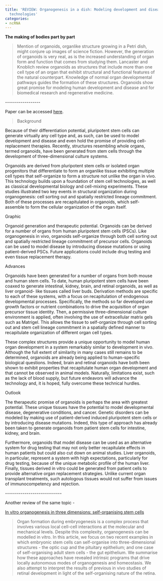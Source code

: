 ```yaml
---
title: 'REVIEW: Organogenesis in a dish: Modeling development and disease using organoid
  technologies'
categories:
- ncRNA
---
```

**The making of bodies part by part**
<!--more-->

> Mention of organoids, organlike structure growing in a Petri dish, might
conjure up images of science fiction. However, the generation of organoids is
very real, as is the increased understanding of organ form and function that
comes from studying them. Lancaster and Knoblich review organoids as
structures that include more than one cell type of an organ that exhibit
structural and functional features of the natural counterpart. Knowledge of
normal organ developmental pathways guides the formation of these structures.
Organoids show great promise for modeling human development and disease and
for biomedical research and regenerative medicine.

\------------------

Paper can be accessed
[here](http://www.sciencemag.org/content/345/6194/1247125).

> Background

Because of their differentiation potential, pluripotent stem cells can
generate virtually any cell type and, as such, can be used to model
development and disease and even hold the promise of providing cell-
replacement therapies. Recently, structures resembling whole organs, termed
organoids, have been generated from stem cells through the development of
three-dimensional culture systems.

Organoids are derived from pluripotent stem cells or isolated organ
progenitors that differentiate to form an organlike tissue exhibiting multiple
cell types that self-organize to form a structure not unlike the organ in
vivo. This technology builds upon a foundation of stem cell technologies, as
well as classical developmental biology and cell-mixing experiments. These
studies illustrated two key events in structural organization during
organogenesis: cell sorting out and spatially restricted lineage commitment.
Both of these processes are recapitulated in organoids, which self-assemble to
form the cellular organization of the organ itself.

Graphic

Organoid generation and therapeutic potential. Organoids can be derived for a
number of organs from human pluripotent stem cells (PSCs). Like organogenesis
in vivo, organoids self-organize through both cell sorting out and spatially
restricted lineage commitment of precursor cells. Organoids can be used to
model disease by introducing disease mutations or using patient-derived PSCs.
Future applications could include drug testing and even tissue replacement
therapy.

Advances

Organoids have been generated for a number of organs from both mouse and human
stem cells. To date, human pluripotent stem cells have been coaxed to generate
intestinal, kidney, brain, and retinal organoids, as well as liver organoid-
like tissues called liver buds. Derivation methods are specific to each of
these systems, with a focus on recapitulation of endogenous developmental
processes. Specifically, the methods so far developed use growth factors or
nutrient combinations to drive the acquisition of organ precursor tissue
identity. Then, a permissive three-dimensional culture environment is applied,
often involving the use of extracellular matrix gels such as Matrigel. This
allows the tissue to self-organize through cell sorting out and stem cell
lineage commitment in a spatially defined manner to recapitulate organization
of different organ cell types.

These complex structures provide a unique opportunity to model human organ
development in a system remarkably similar to development in vivo. Although
the full extent of similarity in many cases still remains to be determined,
organoids are already being applied to human-specific biological questions.
Indeed, brain and retinal organoids have both been shown to exhibit properties
that recapitulate human organ development and that cannot be observed in
animal models. Naturally, limitations exist, such as the lack of blood supply,
but future endeavors will advance the technology and, it is hoped, fully
overcome these technical hurdles.

Outlook

The therapeutic promise of organoids is perhaps the area with greatest
potential. These unique tissues have the potential to model developmental
disease, degenerative conditions, and cancer. Genetic disorders can be modeled
by making use of patient-derived induced pluripotent stem cells or by
introducing disease mutations. Indeed, this type of approach has already been
taken to generate organoids from patient stem cells for intestine, kidney, and
brain.

Furthermore, organoids that model disease can be used as an alternative system
for drug testing that may not only better recapitulate effects in human
patients but could also cut down on animal studies. Liver organoids, in
particular, represent a system with high expectations, particularly for drug
testing, because of the unique metabolic profile of the human liver. Finally,
tissues derived in vitro could be generated from patient cells to provide
alternative organ replacement strategies. Unlike current organ transplant
treatments, such autologous tissues would not suffer from issues of
immunocompetency and rejection.

\-----------------------------

Another review of the same topic -

[In vitro organogenesis in three dimensions: self-organising stem
cells](http://dev.biologists.org/content/139/22/4111.full)

> Organ formation during embryogenesis is a complex process that involves
various local cell-cell interactions at the molecular and mechanical levels.
Despite this complexity, organogenesis can be modelled in vitro. In this
article, we focus on two recent examples in which embryonic stem cells can
self-organise into three-dimensional structures - the optic cup and the
pituitary epithelium; and one case of self-organising adult stem cells - the
gut epithelium. We summarise how these approaches have revealed intrinsic
programs that drive locally autonomous modes of organogenesis and homeostasis.
We also attempt to interpret the results of previous in vivo studies of
retinal development in light of the self-organising nature of the retina.

